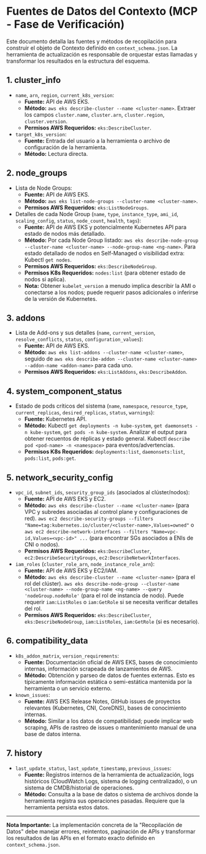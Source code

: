 # Fuentes de Datos del Contexto (MCP - Fase de Verificación)

Este documento detalla las fuentes y métodos de recopilación para construir el objeto de Contexto definido en `context_schema.json`. La herramienta de actualización es responsable de orquestar estas llamadas y transformar los resultados en la estructura del esquema.

## 1. cluster_info

* `name`, `arn`, `region`, `current_k8s_version`:
    * **Fuente:** API de AWS EKS.
    * **Método:** `aws eks describe-cluster --name <cluster-name>`. Extraer los campos `cluster.name`, `cluster.arn`, `cluster.region`, `cluster.version`.
    * **Permisos AWS Requeridos:** `eks:DescribeCluster`.
* `target_k8s_version`:
    * **Fuente:** Entrada del usuario a la herramienta o archivo de configuración de la herramienta.
    * **Método:** Lectura directa.

## 2. node_groups

* Lista de Node Groups:
    * **Fuente:** API de AWS EKS.
    * **Método:** `aws eks list-node-groups --cluster-name <cluster-name>`.
    * **Permisos AWS Requeridos:** `eks:ListNodeGroups`.
* Detalles de cada Node Group (`name`, `type`, `instance_type`, `ami_id`, `scaling_config`, `status`, `node_count`, `health`, `tags`):
    * **Fuente:** API de AWS EKS y potencialmente Kubernetes API para estado de nodos más detallado.
    * **Método:** Por cada Node Group listado: `aws eks describe-node-group --cluster-name <cluster-name> --node-group-name <ng-name>`. Para estado detallado de nodos en Self-Managed o visibilidad extra: Kubectl `get nodes`.
    * **Permisos AWS Requeridos:** `eks:DescribeNodeGroup`.
    * **Permisos K8s Requeridos:** `nodes:list` (para obtener estado de nodos si aplica).
    * **Nota:** Obtener `kubelet_version` a menudo implica describir la AMI o conectarse a los nodos; puede requerir pasos adicionales o inferirse de la versión de Kubernetes.

## 3. addons

* Lista de Add-ons y sus detalles (`name`, `current_version`, `resolve_conflicts`, `status`, `configuration_values`):
    * **Fuente:** API de AWS EKS.
    * **Método:** `aws eks list-addons --cluster-name <cluster-name>`, seguido de `aws eks describe-addon --cluster-name <cluster-name> --addon-name <addon-name>` para cada uno.
    * **Permisos AWS Requeridos:** `eks:ListAddons`, `eks:DescribeAddon`.

## 4. system_component_status

* Estado de pods críticos del sistema (`name`, `namespace`, `resource_type`, `current_replicas`, `desired_replicas`, `status`, `warnings`):
    * **Fuente:** Kubernetes API.
    * **Método:** Kubectl `get deployments -n kube-system`, `get daemonsets -n kube-system`, `get pods -n kube-system`. Analizar el output para obtener recuentos de réplicas y estado general. Kubectl `describe pod <pod-name> -n <namespace>` para eventos/advertencias.
    * **Permisos K8s Requeridos:** `deployments:list`, `daemonsets:list`, `pods:list`, `pods:get`.

## 5. network_security_config

* `vpc_id`, `subnet_ids`, `security_group_ids` (asociados al clúster/nodos):
    * **Fuente:** API de AWS EKS y EC2.
    * **Método:** `aws eks describe-cluster --name <cluster-name>` (para VPC y subredes asociadas al control plane y configuraciones de red). `aws ec2 describe-security-groups --filters "Name=tag:kubernetes.io/cluster/<cluster-name>,Values=owned"` o `aws ec2 describe-network-interfaces --filters "Name=vpc-id,Values=<vpc-id>" ...` (para encontrar SGs asociados a ENIs de CNI o nodos).
    * **Permisos AWS Requeridos:** `eks:DescribeCluster`, `ec2:DescribeSecurityGroups`, `ec2:DescribeNetworkInterfaces`.
* `iam_roles` (`cluster_role_arn`, `node_instance_role_arn`):
    * **Fuente:** API de AWS EKS y EC2/IAM.
    * **Método:** `aws eks describe-cluster --name <cluster-name>` (para el rol del clúster). `aws eks describe-node-group --cluster-name <cluster-name> --node-group-name <ng-name> --query 'nodeGroup.nodeRole'` (para el rol de instancia de nodo). Puede requerir `iam:ListRoles` o `iam:GetRole` si se necesita verificar detalles del rol.
    * **Permisos AWS Requeridos:** `eks:DescribeCluster`, `eks:DescribeNodeGroup`, `iam:ListRoles`, `iam:GetRole` (si es necesario).

## 6. compatibility_data

* `k8s_addon_matrix`, `version_requirements`:
    * **Fuente:** Documentación oficial de AWS EKS, bases de conocimiento internas, información scrapeada de lanzamientos de AWS.
    * **Método:** Obtención y parseo de datos de fuentes externas. Esto es típicamente información estática o semi-estática mantenida por la herramienta o un servicio externo.
* `known_issues`:
    * **Fuente:** AWS EKS Release Notes, GitHub issues de proyectos relevantes (Kubernetes, CNI, CoreDNS), bases de conocimiento internas.
    * **Método:** Similar a los datos de compatibilidad; puede implicar web scraping, APIs de rastreo de issues o mantenimiento manual de una base de datos interna.

## 7. history

* `last_update_status`, `last_update_timestamp`, `previous_issues`:
    * **Fuente:** Registros internos de la herramienta de actualización, logs históricos (CloudWatch Logs, sistema de logging centralizado), o un sistema de CMDB/historial de operaciones.
    * **Método:** Consulta a la base de datos o sistema de archivos donde la herramienta registra sus operaciones pasadas. Requiere que la herramienta persista estos datos.

---

**Nota Importante:** La implementación concreta de la "Recopilación de Datos" debe manejar errores, reintentos, paginación de APIs y transformar los resultados de las APIs en el formato exacto definido en `context_schema.json`.